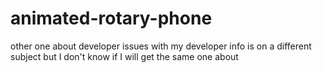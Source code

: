 # animated-rotary-phone
other one about developer issues with my developer info is on a different subject but I don't know if I will get the same one about 

